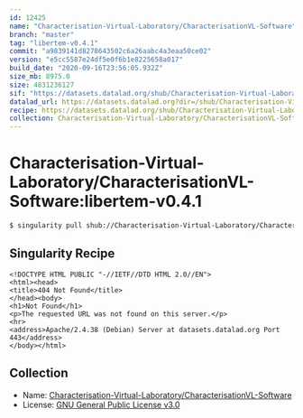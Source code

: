 ```yaml
---
id: 12425
name: "Characterisation-Virtual-Laboratory/CharacterisationVL-Software"
branch: "master"
tag: "libertem-v0.4.1"
commit: "a9839141d8278643502c6a26aabc4a3eaa50ce02"
version: "e5cc5587e24df5e0f6b1e8225658a017"
build_date: "2020-09-16T23:56:05.932Z"
size_mb: 8975.0
size: 4831236127
sif: "https://datasets.datalad.org/shub/Characterisation-Virtual-Laboratory/CharacterisationVL-Software/libertem-v0.4.1/2020-09-16-a9839141-e5cc5587/e5cc5587e24df5e0f6b1e8225658a017.sif"
datalad_url: https://datasets.datalad.org?dir=/shub/Characterisation-Virtual-Laboratory/CharacterisationVL-Software/libertem-v0.4.1/2020-09-16-a9839141-e5cc5587/
recipe: https://datasets.datalad.org/shub/Characterisation-Virtual-Laboratory/CharacterisationVL-Software/libertem-v0.4.1/2020-09-16-a9839141-e5cc5587/Singularity
collection: Characterisation-Virtual-Laboratory/CharacterisationVL-Software
---
```


# Characterisation-Virtual-Laboratory/CharacterisationVL-Software:libertem-v0.4.1

```bash
$ singularity pull shub://Characterisation-Virtual-Laboratory/CharacterisationVL-Software:libertem-v0.4.1
```

## Singularity Recipe

```singularity
<!DOCTYPE HTML PUBLIC "-//IETF//DTD HTML 2.0//EN">
<html><head>
<title>404 Not Found</title>
</head><body>
<h1>Not Found</h1>
<p>The requested URL was not found on this server.</p>
<hr>
<address>Apache/2.4.38 (Debian) Server at datasets.datalad.org Port 443</address>
</body></html>
```

## Collection

 - Name: [Characterisation-Virtual-Laboratory/CharacterisationVL-Software](https://github.com/Characterisation-Virtual-Laboratory/CharacterisationVL-Software)
 - License: [GNU General Public License v3.0](https://api.github.com/licenses/gpl-3.0)

